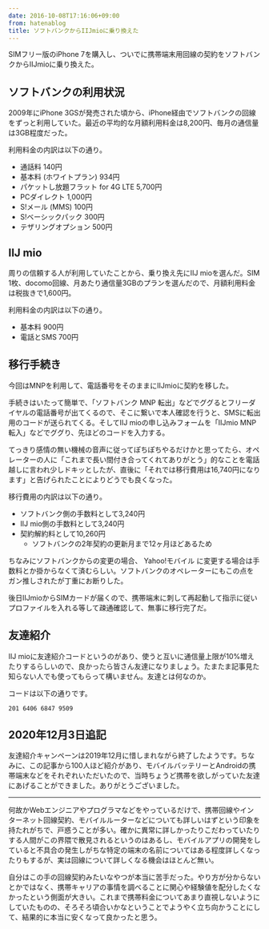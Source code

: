 ```yaml
---
date: 2016-10-08T17:16:06+09:00
from: hatenablog
title: ソフトバンクからIIJmioに乗り換えた
---
```


SIMフリー版のiPhone 7を購入し、ついでに携帯端末用回線の契約をソフトバンクからIIJmioに乗り換えた。

## ソフトバンクの利用状況

2009年にiPhone 3GSが発売された頃から、iPhone経由でソフトバンクの回線をずっと利用していた。最近の平均的な月額利用料金は8,200円、毎月の通信量は3GB程度だった。

利用料金の内訳は以下の通り。

- 通話料 140円
- 基本料 (ホワイトプラン) 934円
- パケットし放題フラット for 4G LTE 5,700円
- PCダイレクト 1,000円
- S!メール (MMS) 100円
- S!ベーシックパック 300円
- テザリングオプション 500円

## IIJ mio

周りの信頼する人が利用していたことから、乗り換え先にIIJ mioを選んだ。SIM 1枚、docomo回線、月あたり通信量3GBのプランを選んだので、月額利用料金は税抜きで1,600円。

利用料金の内訳は以下の通り。

- 基本料 900円
- 電話とSMS 700円

## 移行手続き

今回はMNPを利用して、電話番号をそのままにIIJmioに契約を移した。

手続きはいたって簡単で、「ソフトバンク MNP 転出」などでググるとフリーダイヤルの電話番号が出てくるので、そこに繋いで本人確認を行うと、SMSに転出用のコードが送られてくる。そしてIIJ mioの申し込みフォームを「IIJmio MNP 転入」などでググり、先ほどのコードを入力する。

てっきり感情の無い機械の音声に従ってぽちぽちやるだけかと思ってたら、オペレーターの人に「これまで長い間付き合ってくれてありがとう」的なことを電話越しに言われ少しドキッとしたが、直後に「それでは移行費用は16,740円になります」と告げられたことによりどうでも良くなった。

移行費用の内訳は以下の通り。

- ソフトバンク側の手数料として3,240円
- IIJ mio側の手数料として3,240円
- 契約解約料として10,260円
    - ソフトバンクの2年契約の更新月まで12ヶ月ほどあるため

ちなみにソフトバンクからの変更の場合、 Yahoo!モバイル に変更する場合は手数料とか掛からなくて済むらしい。ソフトバンクのオペレーターにもこの点をガン推しされたが丁重にお断りした。


後日IIJmioからSIMカードが届くので、携帯端末に刺して再起動して指示に従いプロファイルを入れる等して疎通確認して、無事に移行完了だ。

## 友達紹介

IIJ mioに友達紹介コードというのがあり、使うと互いに通信量上限が10%増えたりするらしいので、良かったら皆さん友達になりましょう。たまたま記事見た知らない人でも使ってもらって構いません。友達とは何なのか。

コードは以下の通りです。

```
201 6406 6847 9509
```

## 2020年12月3日追記

友達紹介キャンペーンは2019年12月に惜しまれながら終了したようです。ちなみに、この記事から100人ほど紹介があり、モバイルバッテリーとAndroidの携帯端末などをそれぞれいただいたので、当時ちょうど携帯を欲しがっていた友達にあげることができました。ありがとうございました。

---

何故かWebエンジニアやプログラマなどをやっているだけで、携帯回線やインターネット回線契約、モバイルルーターなどについても詳しいはずという印象を持たれがちで、戸惑うことが多い。確かに異常に詳しかったりこだわっていたりする人間がこの界隈で散見されるというのはあるし、モバイルアプリの開発をしていると不具合の発生しがちな特定の端末の名前についてはある程度詳しくなったりもするが、実は回線について詳しくなる機会はほとんど無い。

自分はこの手の回線契約みたいなやつが本当に苦手だった。やり方が分からないとかではなく、携帯キャリアの事情を調べることに関心や経験値を配分したくなかったという側面が大きい。これまで携帯料金についてあまり直視しないようにしていたものの、そろそろ頃合いかなということでようやく立ち向かうことにして、結果的に本当に安くなって良かったと思う。
